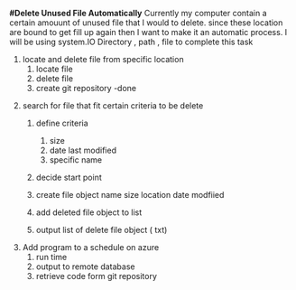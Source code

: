 ﻿**#Delete Unused File Automatically** 
Currently my computer contain a certain amouunt of unused file that I would to delete.
since these location are bound to get fill up again then I want to make it an automatic process.
I will be using system.IO Directory , path , file to complete this task

1. locate and delete file from specific location 
	1) locate file 
	2) delete file 
	3) create git repository -done
2) search for file that fit certain criteria to be delete
	1) define criteria
		1) size 
		2) date last modified 
		3) specific name
	2) decide start point
	3) create file object
		name 
		size 
		location 
		date modfiied 

	4) add deleted file object to list
	5) output list of delete file object ( txt)
3) Add program to a schedule on azure
	1) run time 
	2) output to remote database
	3) retrieve code form git repository 

